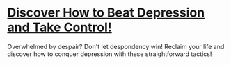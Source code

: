 
# [Discover How to Beat Depression and Take Control!](https://www.mindhaste.com/t/depression/discover-how-to-beat-depression-and-take-control-495)

Overwhelmed by despair? Don't let despondency win! Reclaim your life and discover how to conquer depression with these straightforward tactics!
    